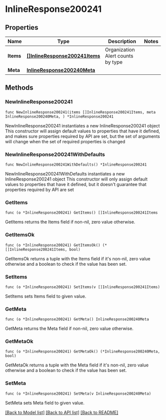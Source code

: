 # InlineResponse200241

## Properties

Name | Type | Description | Notes
------------ | ------------- | ------------- | -------------
**Items** | [**[]InlineResponse200241Items**](InlineResponse200241Items.md) | Organization Alert counts by type | 
**Meta** | [**InlineResponse200240Meta**](InlineResponse200240Meta.md) |  | 

## Methods

### NewInlineResponse200241

`func NewInlineResponse200241(items []InlineResponse200241Items, meta InlineResponse200240Meta, ) *InlineResponse200241`

NewInlineResponse200241 instantiates a new InlineResponse200241 object
This constructor will assign default values to properties that have it defined,
and makes sure properties required by API are set, but the set of arguments
will change when the set of required properties is changed

### NewInlineResponse200241WithDefaults

`func NewInlineResponse200241WithDefaults() *InlineResponse200241`

NewInlineResponse200241WithDefaults instantiates a new InlineResponse200241 object
This constructor will only assign default values to properties that have it defined,
but it doesn't guarantee that properties required by API are set

### GetItems

`func (o *InlineResponse200241) GetItems() []InlineResponse200241Items`

GetItems returns the Items field if non-nil, zero value otherwise.

### GetItemsOk

`func (o *InlineResponse200241) GetItemsOk() (*[]InlineResponse200241Items, bool)`

GetItemsOk returns a tuple with the Items field if it's non-nil, zero value otherwise
and a boolean to check if the value has been set.

### SetItems

`func (o *InlineResponse200241) SetItems(v []InlineResponse200241Items)`

SetItems sets Items field to given value.


### GetMeta

`func (o *InlineResponse200241) GetMeta() InlineResponse200240Meta`

GetMeta returns the Meta field if non-nil, zero value otherwise.

### GetMetaOk

`func (o *InlineResponse200241) GetMetaOk() (*InlineResponse200240Meta, bool)`

GetMetaOk returns a tuple with the Meta field if it's non-nil, zero value otherwise
and a boolean to check if the value has been set.

### SetMeta

`func (o *InlineResponse200241) SetMeta(v InlineResponse200240Meta)`

SetMeta sets Meta field to given value.



[[Back to Model list]](../README.md#documentation-for-models) [[Back to API list]](../README.md#documentation-for-api-endpoints) [[Back to README]](../README.md)


